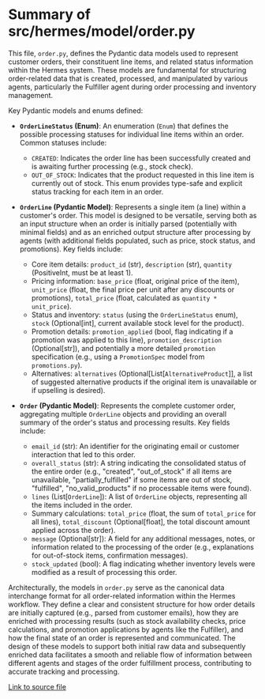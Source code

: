 # Summary of src/hermes/model/order.py

This file, `order.py`, defines the Pydantic data models used to represent customer orders, their constituent line items, and related status information within the Hermes system. These models are fundamental for structuring order-related data that is created, processed, and manipulated by various agents, particularly the Fulfiller agent during order processing and inventory management.

Key Pydantic models and enums defined:
-   **`OrderLineStatus` (Enum)**: An enumeration (`Enum`) that defines the possible processing statuses for individual line items within an order. Common statuses include:
    -   `CREATED`: Indicates the order line has been successfully created and is awaiting further processing (e.g., stock check).
    -   `OUT_OF_STOCK`: Indicates that the product requested in this line item is currently out of stock.
    This enum provides type-safe and explicit status tracking for each item in an order.

-   **`OrderLine` (Pydantic Model)**: Represents a single item (a line) within a customer's order. This model is designed to be versatile, serving both as an input structure when an order is initially parsed (potentially with minimal fields) and as an enriched output structure after processing by agents (with additional fields populated, such as price, stock status, and promotions). Key fields include:
    -   Core item details: `product_id` (str), `description` (str), `quantity` (PositiveInt, must be at least 1).
    -   Pricing information: `base_price` (float, original price of the item), `unit_price` (float, the final price per unit after any discounts or promotions), `total_price` (float, calculated as `quantity * unit_price`).
    -   Status and inventory: `status` (using the `OrderLineStatus` enum), `stock` (Optional[int], current available stock level for the product).
    -   Promotion details: `promotion_applied` (bool, flag indicating if a promotion was applied to this line), `promotion_description` (Optional[str]), and potentially a more detailed `promotion` specification (e.g., using a `PromotionSpec` model from `promotions.py`).
    -   Alternatives: `alternatives` (Optional[List[`AlternativeProduct`]], a list of suggested alternative products if the original item is unavailable or if upselling is desired).

-   **`Order` (Pydantic Model)**: Represents the complete customer order, aggregating multiple `OrderLine` objects and providing an overall summary of the order's status and processing results. Key fields include:
    -   `email_id` (str): An identifier for the originating email or customer interaction that led to this order.
    -   `overall_status` (str): A string indicating the consolidated status of the entire order (e.g., "created", "out_of_stock" if all items are unavailable, "partially_fulfilled" if some items are out of stock, "fulfilled", "no_valid_products" if no processable items were found).
    -   `lines` (List[`OrderLine`]): A list of `OrderLine` objects, representing all the items included in the order.
    -   Summary calculations: `total_price` (float, the sum of `total_price` for all lines), `total_discount` (Optional[float], the total discount amount applied across the order).
    -   `message` (Optional[str]): A field for any additional messages, notes, or information related to the processing of the order (e.g., explanations for out-of-stock items, confirmation messages).
    -   `stock_updated` (bool): A flag indicating whether inventory levels were modified as a result of processing this order.

Architecturally, the models in `order.py` serve as the canonical data interchange format for all order-related information within the Hermes workflow. They define a clear and consistent structure for how order details are initially captured (e.g., parsed from customer emails), how they are enriched with processing results (such as stock availability checks, price calculations, and promotion applications by agents like the Fulfiller), and how the final state of an order is represented and communicated. The design of these models to support both initial raw data and subsequently enriched data facilitates a smooth and reliable flow of information between different agents and stages of the order fulfillment process, contributing to accurate tracking and processing.

[Link to source file](../../../src/hermes/model/order.py) 